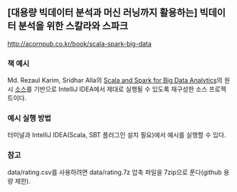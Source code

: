 ## [대용량 빅데이터 분석과 머신 러닝까지 활용하는] 빅데이터 분석을 위한 스칼라와 스파크
http://acornpub.co.kr/book/scala-spark-big-data

### 책 예시
Md. Rezaul Karim, Sridhar Alla의 [Scala and Spark for Big Data Analytics](https://www.packtpub.com/big-data-and-business-intelligence/scala-and-spark-big-data-analytics)의 원시 [소스](https://github.com/PacktPublishing/Scala-and-Spark-for-Big-Data-Analytics.git)를 기반으로 IntelliJ IDEA에서 제대로 실행될 수 있도록 재구성한 소스 프로젝트이다.

### 예시 실행 방법
터미널과 IntelliJ IDEA(Scala, SBT 플러그인 설치 필요)에서 예시를 실행할 수 있다.

### 참고
data/rating.csv를 사용하려면 data/rating.7z 압축 파일을 7zip으로 푼다(github 용량 제한).